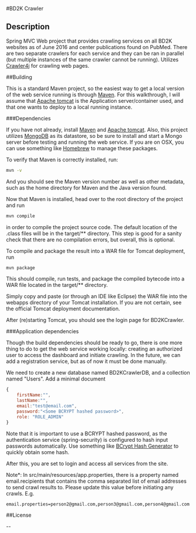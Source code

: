 #BD2K Crawler
## Description

Spring MVC Web project that provides crawling services on all BD2K websites as of June 2016 and center publications found on PubMed. There are two separate crawlers for each service and they can be ran in parallel (but multiple instances of the same crawler cannot be running). Utilizes [Crawler4j](https://github.com/yasserg/crawler4j) for crawling web pages.

##Building

This is a standard Maven project, so the easiest way to get a local version of the web service running is through [Maven](https://maven.apache.org/). For this walkthrough, I will assume that [Apache tomcat](http://tomcat.apache.org/) is the Application server/container used, and that one wants to deploy to a local running instance.

###Dependencies

If you have not already, install [Maven](https://maven.apache.org/) and [Apache tomcat](http://tomcat.apache.org/). Also, this project utilizes [MongoDB](https://www.mongodb.com/) as its datastore, so be sure to install and start a Mongo server before testing and running the web service. If you are on OSX, you can use something like [Homebrew](http://brew.sh/) to manage these packages.

To verify that Maven is correctly installed, run:

```bash
mvn -v
```

And you should see the Maven version number as well as other metadata, such as the home directory for Maven and the Java version found.

Now that Maven is installed, head over to the root directory of the project and run

```bash
mvn compile
```

in order to compile the project source code. The default location of the .class files will be in the target/** directory. This step is good for a sanity check that there are no compilation errors, but overall, this is optional.

To compile and package the result into a WAR file for Tomcat deployment, run

```bash
mvn package
```

This should compile, run tests, and package the compiled bytecode into a WAR file located in the target/** directory.

Simply copy and paste (or through an IDE like Eclipse) the WAR file into the webapps directory of your Tomcat installation. If you are not certain, see the official Tomcat deployment documentation.

After (re)starting Tomcat, you should see the login page for BD2KCrawler.

###Application dependencies

Though the build dependencies should be ready to go, there is one more thing to do to get the web service working locally: creating an authorized user to access the dashboard and initiate crawling. In the future, we can add a registration service, but as of now it must be done manually.

We need to create a new database named BD2KCrawlerDB, and a collection named "Users". Add a minimal document 

```javascript
{
	firstName:"",
	lastName:"",
	email:"test@email.com",
	password:"<Some BCRYPT hashed password>",
	role: "ROLE_ADMIN" 
}
```

Note that it is important to use a BCRYPT hashed password, as the authentication service (spring-security) is configured to hash input passwords automatically. Use something like [BCrypt Hash Generator](http://bcrypthashgenerator.apphb.com/) to quickly obtain some hash.

After this, you are set to login and access all services from the site.

Note*: In src/main/resources/app.properties, there is a property named email.recipients that contains the comma separated list of email addresses to send crawl results to. Please update this value before initiating any crawls. E.g. 

```bash
email.properties=person2@gmail.com,person3@gmail.com,person4@gmail.com
```

##License

--